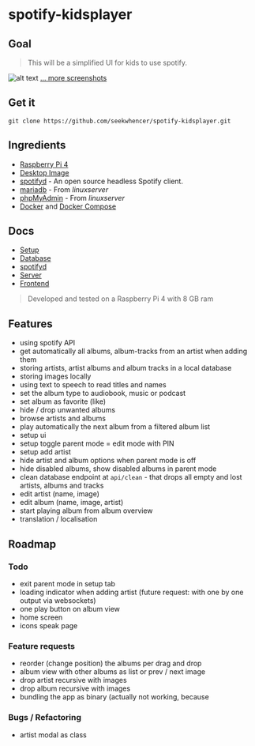 # spotify-kidsplayer
## Goal

> This will be a simplified UI for kids to use spotify.

![alt text](../master/docs/screenshots/artists.png?raw=true "Screenshot Artists")
[... more screenshots](https://github.com/seekwhencer/spotify-kidsplayer/blob/master/docs/SCREENSHOTS.md)

## Get it
```
git clone https://github.com/seekwhencer/spotify-kidsplayer.git
```

## Ingredients
- [Raspberry Pi 4](https://geizhals.de/raspberry-pi-4-modell-b-v54547.html)
- [Desktop Image](https://www.raspberrypi.com/software/operating-systems/)
- [spotifyd](https://github.com/Spotifyd/spotifyd) - An open source headless Spotify client.
- [mariadb](https://docs.linuxserver.io/images/docker-mariadb) - From *linuxserver*
- [phpMyAdmin](https://docs.linuxserver.io/images/docker-phpmyadmin) - From *linuxserver*
- [Docker](https://get.docker.com/) and [Docker Compose](https://github.com/docker/compose/releases/)

## Docs
- [Setup](https://github.com/seekwhencer/spotify-kidsplayer/blob/master/docs/SETUP.md)
- [Database](https://github.com/seekwhencer/spotify-kidsplayer/blob/master/docs/DATABASE.md)
- [spotifyd](https://github.com/seekwhencer/spotify-kidsplayer/blob/master/docs/SPOTIFYD.md)
- [Server](https://github.com/seekwhencer/spotify-kidsplayer/blob/master/docs/SERVER.md)
- [Frontend](https://github.com/seekwhencer/spotify-kidsplayer/blob/master/docs/FRONTEND.md)

> Developed and tested on a Raspberry Pi 4 with 8 GB ram

## Features

- using spotify API
- get automatically all albums, album-tracks from an artist when adding them
- storing artists, artist albums and album tracks in a local database 
- storing images locally
- using text to speech to read titles and names
- set the album type to audiobook, music or podcast
- set album as favorite (like)
- hide / drop unwanted albums
- browse artists and albums
- play automatically the next album from a filtered album list
- setup ui
- setup toggle parent mode = edit mode with PIN
- setup add artist
- hide artist and album options when parent mode is off
- hide disabled albums, show disabled albums in parent mode
- clean database endpoint at `api/clean` - that drops all empty and lost artists, albums and tracks
- edit artist (name, image)
- edit album (name, image, artist)
- start playing album from album overview
- translation / localisation

## Roadmap

### Todo

- exit parent mode in setup tab
- loading indicator when adding artist (future request: with one by one output via websockets)
- one play button on album view
- home screen
- icons speak page

### Feature requests

- reorder (change position) the albums per drag and drop
- album view with other albums as list or prev / next image
- drop artist recursive with images
- drop album recursive with images
- bundling the app as binary (actually not working, because

### Bugs / Refactoring

- artist modal as class
